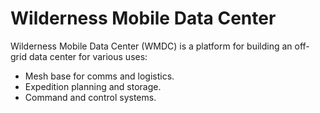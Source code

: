 # Wilderness Mobile Data Center

Wilderness Mobile Data Center (WMDC) is a platform for building an off-grid data center for various uses:

* Mesh base for comms and logistics.
* Expedition planning and storage.
* Command and control systems.
